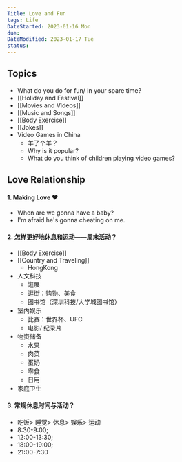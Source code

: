 ```yaml
---
Title: Love and Fun
tags: Life
DateStarted: 2023-01-16 Mon
due:
DateModified: 2023-01-17 Tue
status:
---
```


## Topics

- What do you do for fun/ in your spare time?
- [[Holiday and Festival]]
- [[Movies and Videos]]
- [[Music and Songs]]
- [[Body Exercise]]
- [[Jokes]]
- Video Games in China
  - 羊了个羊？
  - Why is it popular?
  - What do you think of children playing video games?

## Love Relationship

#### 1. Making Love ❤

- When are we gonna have a baby?
- I'm afraid he's gonna cheating on me.

#### 2. 怎样更好地休息和运动——周末活动？

- [[Body Exercise]]
- [[Country and Traveling]]
  - HongKong
- 人文科技
  - 逛展
  - 逛街：购物、美食
  - 图书馆（深圳科技/大学城图书馆）
- 室内娱乐
  - 比赛：世界杯、UFC
  - 电影/ 纪录片
- 物资储备
  - 水果
  - 肉菜
  - 蛋奶
  - 零食
  - 日用
- 家庭卫生

#### 3. 常规休息时间与活动？

- 吃饭> 睡觉> 休息> 娱乐> 运动
- 8:30-9:00;
- 12:00-13:30;
- 18:00-19:00;
- 21:00-7:30
